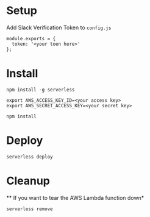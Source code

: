 # Setup

Add Slack Verification Token to `config.js`
```
module.exports = {
  token: '<your toen here>'
};
```

# Install

```
npm install -g serverless

export AWS_ACCESS_KEY_ID=<your access key>
export AWS_SECRET_ACCESS_KEY=<your secret key>

npm install
```

# Deploy
```
serverless deploy
```

# Cleanup
** If you want to tear the AWS Lambda function down*
```
serverless remove
```
